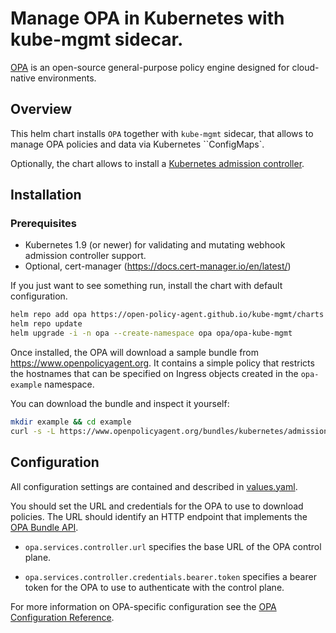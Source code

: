 # Manage OPA in Kubernetes with kube-mgmt sidecar.

[OPA](https://www.openpolicyagent.org) is an open-source general-purpose policy
engine designed for cloud-native environments.

## Overview

This helm chart installs `OPA` together with `kube-mgmt` sidecar,
that allows to manage OPA policies and data via Kubernetes ``ConfigMaps`.

Optionally, the chart allows to install a [Kubernetes admission
controller](https://kubernetes.io/docs/reference/access-authn-authz/admission-controllers/).

## Installation

### Prerequisites

- Kubernetes 1.9 (or newer) for validating and mutating webhook admission
  controller support.
- Optional, cert-manager (https://docs.cert-manager.io/en/latest/)

If you just want to see something run, install the chart with default configuration.

```bash
helm repo add opa https://open-policy-agent.github.io/kube-mgmt/charts
helm repo update
helm upgrade -i -n opa --create-namespace opa opa/opa-kube-mgmt
```

Once installed, the OPA will download a sample bundle from https://www.openpolicyagent.org.
It contains a simple policy that restricts the hostnames that can be specified on Ingress objects created in the
`opa-example` namespace.

You can download the bundle and inspect it yourself:

```bash
mkdir example && cd example
curl -s -L https://www.openpolicyagent.org/bundles/kubernetes/admission | tar xzv
```

## Configuration

All configuration settings are contained and described in [values.yaml](values.yaml).

You should set the URL and credentials for the OPA to use to download policies.
The URL should identify an HTTP endpoint that implements the [OPA Bundle
API](https://www.openpolicyagent.org/docs/bundles.html).

- `opa.services.controller.url` specifies the base URL of the OPA control plane.

- `opa.services.controller.credentials.bearer.token` specifies a bearer token
  for the OPA to use to authenticate with the control plane.

For more information on OPA-specific configuration see the [OPA Configuration
Reference](https://www.openpolicyagent.org/docs/configuration.html).

